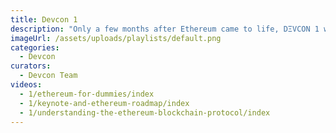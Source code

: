 ```yaml
---
title: Devcon 1
description: "Only a few months after Ethereum came to life, DΞVCON 1 was held in London in November of 2015. Presenters remained hard at work on each piece of the original Ethereum roadmap, early dApp teams took the stage, and supporters teased the early industry adoption that was to arrive soon."
imageUrl: /assets/uploads/playlists/default.png
categories:
  - Devcon
curators:
  - Devcon Team
videos: 
  - 1/ethereum-for-dummies/index
  - 1/keynote-and-ethereum-roadmap/index
  - 1/understanding-the-ethereum-blockchain-protocol/index
---
```

